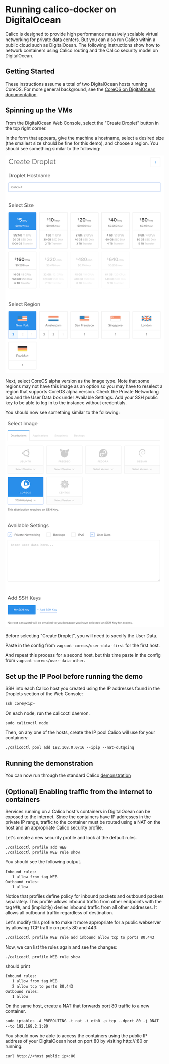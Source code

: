 # Running calico-docker on DigitalOcean
Calico is designed to provide high performance massively scalable virtual networking for private data centers. But you can also run Calico within a public cloud such as DigitalOcean.  The following instructions show how to network containers using Calico routing and the Calico security model on DigitalOcean.

## Getting Started
These instructions assume a total of two DigitalOcean hosts running CoreOS. For more general background, see the [CoreOS on DigitalOcean documentation](https://coreos.com/docs/running-coreos/cloud-providers/digitalocean/).

## Spinning up the VMs
From the DigitalOcean Web Console, select the "Create Droplet" button in the top right corner.  

In the form that appears, give the machine a hostname, select a desired size (the smallest size should be fine for this demo), and choose a region.  You should see something similar to the following:

![alt tag](digitalocean/Create_Droplet_1.png)


Next, select CoreOS alpha version as the image type.  Note that some regions may not have this image as an option so you may have to reselect a region that supports CoreOS alpha version.
Check the Private Networking box and the User Data box under Available Settings.  Add your SSH public key to be able to log in to the instance without credentials.

You should now see something similar to the following:

![alt tag](digitalocean/Create_Droplet_2.png)


Before selecting "Create Droplet", you will need to specify the User Data.  

Paste in the config from `vagrant-coreos/user-data-first` for the first host.

And repeat this process for a second host, but this time paste in the config from `vagrant-coreos/user-data-other`.

## Set up the IP Pool before running the demo
SSH into each Calico host you created using the IP addresses found in the Droplets section of the Web Console:
```
ssh core@<ip>
```

On each node, run the calicoctl daemon.
```
sudo calicoctl node
```

Then, on any one of the hosts, create the IP pool Calico will use for your containers:
```
./calicoctl pool add 192.168.0.0/16 --ipip --nat-outgoing
```

## Running the demonstration
You can now run through the standard Calico [demonstration](Demonstration.md)

## (Optional) Enabling traffic from the internet to containers
Services running on a Calico host's containers in DigitalOcean can be exposed to the internet.  Since the containers have IP addresses in the private IP range, traffic to the container must be routed using a NAT on the host and an appropriate Calico security profile.

Let's create a new security profile and look at the default rules.
```
./calicoctl profile add WEB
./calicoctl profile WEB rule show
```
You should see the following output.
```
Inbound rules:
   1 allow from tag WEB 
Outbound rules:
   1 allow
```

Notice that profiles define policy for inbound packets and outbound packets separately.  This profile allows inbound traffic from other endpoints with the tag `WEB`, and (implicitly) denies inbound traffic from all other addresses.  It allows all outbound traffic regardless of destination.

Let's modify this profile to make it more appropriate for a public webserver by allowing TCP traffic on ports 80 and 443:
```
./calicoctl profile WEB rule add inbound allow tcp to ports 80,443
```

Now, we can list the rules again and see the changes:
```
./calicoctl profile WEB rule show
```
should print
```
Inbound rules:
   1 allow from tag WEB 
   2 allow tcp to ports 80,443
Outbound rules:
   1 allow
```

On the same host, create a NAT that forwards port 80 traffic to a new container.
```
sudo iptables -A PREROUTING -t nat -i eth0 -p tcp --dport 80 -j DNAT  --to 192.168.2.1:80
```

You should now be able to access the containers using the public IP address of your DigitalOcean host on port 80 by visiting http://<host public ip>:80 or running:
```
curl http://<host public ip>:80
```
